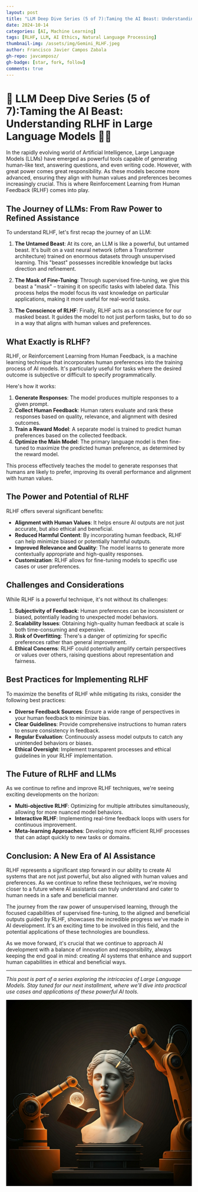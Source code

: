 ```yaml
---
layout: post
title: "LLM Deep Dive Series (5 of 7):Taming the AI Beast: Understanding RLHF in Large Language Models"
date: 2024-10-14
categories: [AI, Machine Learning]
tags: [RLHF, LLM, AI Ethics, Natural Language Processing]
thumbnail-img: /assets/img/Gemini_RLHF.jpeg
author: Francisco Javier Campos Zabala
gh-repo: javcamposz/
gh-badge: [star, fork, follow]
comments: true
---
```


# 🚨 LLM Deep Dive Series (5 of 7):Taming the AI Beast: Understanding RLHF in Large Language Models 🧠🤖

In the rapidly evolving world of Artificial Intelligence, Large Language Models (LLMs) have emerged as powerful tools capable of generating human-like text, answering questions, and even writing code. However, with great power comes great responsibility. As these models become more advanced, ensuring they align with human values and preferences becomes increasingly crucial. This is where Reinforcement Learning from Human Feedback (RLHF) comes into play.

## The Journey of LLMs: From Raw Power to Refined Assistance

To understand RLHF, let's first recap the journey of an LLM:

1. **The Untamed Beast**: At its core, an LLM is like a powerful, but untamed beast. It's built on a vast neural network (often a Transformer architecture) trained on enormous datasets through unsupervised learning. This "beast" possesses incredible knowledge but lacks direction and refinement.

2. **The Mask of Fine-Tuning**: Through supervised fine-tuning, we give this beast a "mask" – training it on specific tasks with labeled data. This process helps the model focus its vast knowledge on particular applications, making it more useful for real-world tasks.

3. **The Conscience of RLHF**: Finally, RLHF acts as a conscience for our masked beast. It guides the model to not just perform tasks, but to do so in a way that aligns with human values and preferences.

## What Exactly is RLHF?

RLHF, or Reinforcement Learning from Human Feedback, is a machine learning technique that incorporates human preferences into the training process of AI models. It's particularly useful for tasks where the desired outcome is subjective or difficult to specify programmatically.

Here's how it works:

1. **Generate Responses**: The model produces multiple responses to a given prompt.
2. **Collect Human Feedback**: Human raters evaluate and rank these responses based on quality, relevance, and alignment with desired outcomes.
3. **Train a Reward Model**: A separate model is trained to predict human preferences based on the collected feedback.
4. **Optimize the Main Model**: The primary language model is then fine-tuned to maximize the predicted human preference, as determined by the reward model.

This process effectively teaches the model to generate responses that humans are likely to prefer, improving its overall performance and alignment with human values.

## The Power and Potential of RLHF

RLHF offers several significant benefits:

- **Alignment with Human Values**: It helps ensure AI outputs are not just accurate, but also ethical and beneficial.
- **Reduced Harmful Content**: By incorporating human feedback, RLHF can help minimize biased or potentially harmful outputs.
- **Improved Relevance and Quality**: The model learns to generate more contextually appropriate and high-quality responses.
- **Customization**: RLHF allows for fine-tuning models to specific use cases or user preferences.

## Challenges and Considerations

While RLHF is a powerful technique, it's not without its challenges:

1. **Subjectivity of Feedback**: Human preferences can be inconsistent or biased, potentially leading to unexpected model behaviors.
2. **Scalability Issues**: Obtaining high-quality human feedback at scale is both time-consuming and expensive.
3. **Risk of Overfitting**: There's a danger of optimizing for specific preferences rather than general improvement.
4. **Ethical Concerns**: RLHF could potentially amplify certain perspectives or values over others, raising questions about representation and fairness.

## Best Practices for Implementing RLHF

To maximize the benefits of RLHF while mitigating its risks, consider the following best practices:

- **Diverse Feedback Sources**: Ensure a wide range of perspectives in your human feedback to minimize bias.
- **Clear Guidelines**: Provide comprehensive instructions to human raters to ensure consistency in feedback.
- **Regular Evaluation**: Continuously assess model outputs to catch any unintended behaviors or biases.
- **Ethical Oversight**: Implement transparent processes and ethical guidelines in your RLHF implementation.

## The Future of RLHF and LLMs

As we continue to refine and improve RLHF techniques, we're seeing exciting developments on the horizon:

- **Multi-objective RLHF**: Optimizing for multiple attributes simultaneously, allowing for more nuanced model behaviors.
- **Interactive RLHF**: Implementing real-time feedback loops with users for continuous improvement.
- **Meta-learning Approaches**: Developing more efficient RLHF processes that can adapt quickly to new tasks or domains.

## Conclusion: A New Era of AI Assistance

RLHF represents a significant step forward in our ability to create AI systems that are not just powerful, but also aligned with human values and preferences. As we continue to refine these techniques, we're moving closer to a future where AI assistants can truly understand and cater to human needs in a safe and beneficial manner.

The journey from the raw power of unsupervised learning, through the focused capabilities of supervised fine-tuning, to the aligned and beneficial outputs guided by RLHF, showcases the incredible progress we've made in AI development. It's an exciting time to be involved in this field, and the potential applications of these technologies are boundless.

As we move forward, it's crucial that we continue to approach AI development with a balance of innovation and responsibility, always keeping the end goal in mind: creating AI systems that enhance and support human capabilities in ethical and beneficial ways.

---

*This post is part of a series exploring the intricacies of Large Language Models. Stay tuned for our next installment, where we'll dive into practical use cases and applications of these powerful AI tools.*

![AI escultor RLHF](/assets/img/Gemini_RLHF.jpeg)